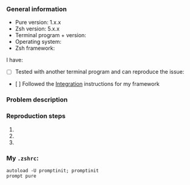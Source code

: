 <!-- TIP: Hit 'Preview' for a more readable version of this template --> 

### General information

- Pure version: 1.x.x
- Zsh version: 5.x.x
- Terminal program + version: <!-- e.g. Hyper 1.0.0, iTerm 3.0.0, Terminal 2.7.1, xterm 327, other? -->
- Operating system: <!-- e.g. macOS Sierra 10.12.1 -->
- Zsh framework: <!-- e.g. oh-my-zsh, prezto, antigen, antibody, zplug, other? -->

I have:
- [ ] Tested with another terminal program and can reproduce the issue: <!-- e.g. iTerm, etc. -->
- [ ] Followed the [Integration](https://github.com/sindresorhus/pure#integration) instructions for my framework

### Problem description


### Reproduction steps

1.
2.
3.

### My `.zshrc`:
<!--
Please provide a minimal `.zshrc` that reproduces the issue.
Try to remove everything that that does not affect the issue, the fewer lines, the better.
-->
```shell
autoload -U promptinit; promptinit
prompt pure
```
